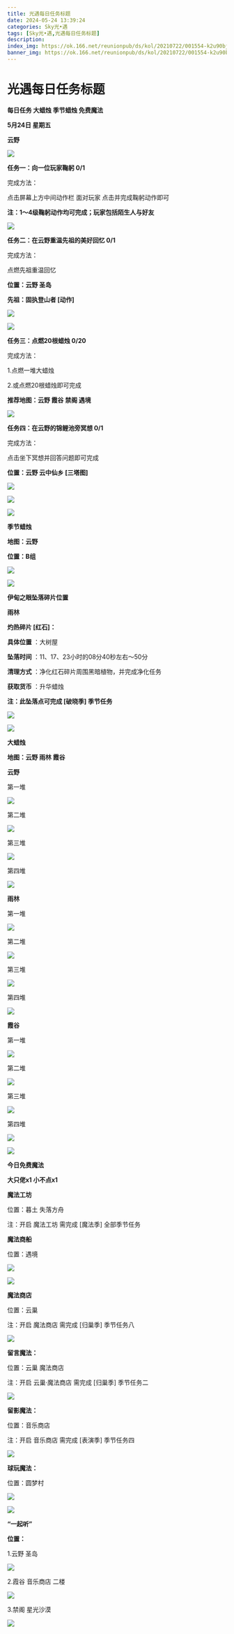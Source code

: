 ```yaml
---
title: 光遇每日任务标题
date: 2024-05-24 13:39:24
categories: Sky光•遇
tags: [Sky光•遇,光遇每日任务标题]
description: 
index_img: https://ok.166.net/reunionpub/ds/kol/20210722/001554-k2u90bj7ay.png?imageView&thumbnail=600x0&type=jpg
banner_img: https://ok.166.net/reunionpub/ds/kol/20210722/001554-k2u90bj7ay.png?imageView&thumbnail=600x0&type=jpg
---
```

# 光遇每日任务标题
**每日任务 大蜡烛 季节蜡烛 免费魔法**

 **5月24日 星期五**

 **云野**

![](https://img.166.net/reunionpub/ds/kol/20240524/001255-mgrauqt65p.jpg)

 **任务一：向一位玩家鞠躬 0/1**

完成方法：

点击屏幕上方中间动作栏 面对玩家 点击并完成鞠躬动作即可

 **注：1～4级鞠躬动作均可完成；玩家包括陌生人与好友**

![](https://img.166.net/reunionpub/ds/kol/20240524/000546-l8q0bejrvf.jpg)

 **任务二：在云野重温先祖的美好回忆 0/1**

完成方法：

点燃先祖重温回忆

 **位置：云野 圣岛**

 **先祖：固执登山者 [动作]**

![](https://img.166.net/reunionpub/ds/kol/20240524/000658-9s4nldg8p1.jpg)

![](https://img.166.net/reunionpub/ds/kol/20240524/000710-ykjwaf8e6d.jpg)

 **任务三：点燃20根蜡烛 0/20**

完成方法：

1.点燃一堆大蜡烛

2.或点燃20根蜡烛即可完成

 **推荐地图：云野 霞谷 禁阁 遇境**

![](https://img.166.net/reunionpub/ds/kol/20240524/000802-iampkuyg4f.jpg)

 **任务四：在云野的锦鲤池旁冥想 0/1**

完成方法：

点击坐下冥想并回答问题即可完成

 **位置：云野 云中仙乡 [三塔图]**

![](https://img.166.net/reunionpub/ds/kol/20240524/000816-9ssb7uad8f.jpeg)

![](https://img.166.net/reunionpub/ds/kol/20240524/000824-po4c26sztw.jpeg)

![](https://img.166.net/reunionpub/ds/kol/20240127/072230-kr6zdftygs.png)

 **季节蜡烛**

 **地图：云野**

 **位置：B组**

![](https://img.166.net/reunionpub/ds/kol/20240523/234750-sgtk0loaqv.jpg)

![](https://img.166.net/reunionpub/ds/kol/20240127/072300-y4gsrkwvcm.png)

 **伊甸之眼坠落碎片位置**

 **雨林**

 **灼热碎片 [红石]：**

 **具体位置** ：大树屋

 **坠落时间** ：11、17、23小时的08分40秒左右～50分

 **清理方式** ：净化红石碎片周围黑暗植物，并完成净化任务

 **获取货币** ：升华蜡烛

 **注：此坠落点可完成  [破晓季] 季节任务**

![](https://img.166.net/reunionpub/ds/kol/20240524/001641-t3n2pwszlh.jpeg)

![](https://img.166.net/reunionpub/ds/kol/20240127/072300-y4gsrkwvcm.png)

 **大蜡烛**

 **地图：云野 雨林 霞谷**

 **云野**

第一堆

![](https://img.166.net/reunionpub/ds/kol/20240523/234911-rctsjpv893.jpg)

第二堆

![](https://img.166.net/reunionpub/ds/kol/20240523/234919-2srjwvcloi.jpg)

第三堆

![](https://img.166.net/reunionpub/ds/kol/20240523/234926-5kb7ta06hm.jpg)

第四堆

![](https://img.166.net/reunionpub/ds/kol/20240523/234934-2jk1enlu6q.jpg)

 **雨林**

第一堆

![](https://img.166.net/reunionpub/ds/kol/20240523/234947-jdf5clvoar.jpg)

第二堆

![](https://img.166.net/reunionpub/ds/kol/20240523/234954-f8jzur4iyk.jpg)

第三堆

![](https://img.166.net/reunionpub/ds/kol/20240523/235003-1uhbwdim6v.jpg)

第四堆

![](https://img.166.net/reunionpub/ds/kol/20240523/235032-v9hqsujn87.jpg)

 **霞谷**

第一堆

![](https://img.166.net/reunionpub/ds/kol/20240523/235047-i50yd3l8ns.jpg)

第二堆

![](https://img.166.net/reunionpub/ds/kol/20240523/235054-ueok57jv6a.jpg)

第三堆

![](https://img.166.net/reunionpub/ds/kol/20240523/235100-0rzqfsl5vm.jpg)

第四堆

![](https://img.166.net/reunionpub/ds/kol/20240523/235106-rzdst6mhy4.jpg)

 **![](https://img.166.net/reunionpub/ds/kol/20231014/004048-gyt2imp830.png)**

 **今日免费魔法**

 **大只佬x1 小不点x1**

 **魔法工坊**

位置：暮土 失落方舟

注：开启 魔法工坊 需完成 [魔法季] 全部季节任务

 **魔法商船**

位置：遇境

 **![](https://img.166.net/reunionpub/ds/kol/20231014/004605-qmuiowanf4.png)**

![](https://img.166.net/reunionpub/ds/kol/20240523/235229-d0ofke2bsu.jpg)

 **魔法商店**

位置：云巢

注：开启 魔法商店 需完成 [归巢季] 季节任务八

![](https://img.166.net/reunionpub/ds/kol/20240523/235215-nehbk5y3ft.jpg)

 **留言魔法：**

位置：云巢 魔法商店

注：开启 云巢·魔法商店 需完成 [归巢季] 季节任务二

![](https://img.166.net/reunionpub/ds/kol/20240104/233540-rs5n8klws2.jpg)

 **留影魔法：**

位置：音乐商店

注：开启 音乐商店 需完成 [表演季] 季节任务四

![](https://img.166.net/reunionpub/ds/kol/20240428/232643-hrkcnvb1jq.jpeg)

 **球玩魔法：**

位置：圆梦村

 **![](https://img.166.net/reunionpub/ds/kol/20231014/005022-4hnlvzm7iu.png)**

 **![](https://img.166.net/reunionpub/ds/kol/20231220/070757-w9oeg612sl.png)**

 **“一起听”**

 **位置：**

1.云野 圣岛

**![](https://img.166.net/reunionpub/ds/kol/20231220/071109-so6aef3jyr.jpeg)**

2.霞谷 音乐商店 二楼

**![](https://img.166.net/reunionpub/ds/kol/20231220/071120-naym3f5u4g.jpeg)**

3.禁阁 星光沙漠

 **![](https://img.166.net/reunionpub/ds/kol/20231220/071136-p6b05krfu4.png)**

